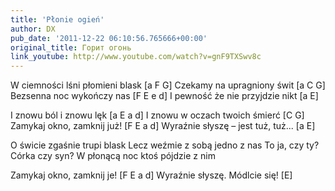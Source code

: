 ```yaml
---
title: 'Płonie ogień'
author: DX
pub_date: '2011-12-22 06:10:56.765666+00:00'
original_title: Горит огонь
link_youtube: http://www.youtube.com/watch?v=gnF9TXSwv8c
---
```


W ciemności lśni płomieni blask [a F G]
Czekamy na upragniony świt [a C G]
Bezsenna noc wykończy nas [F E e d]
I pewność że nie przyjdzie nikt [a E]

I znowu ból i znowu lęk [a E a d]
I znowu w oczach twoich śmierć [C G]
Zamykaj okno, zamknij już! [F E a d]
Wyraźnie słyszę – jest tuż, tuż... [a E]

O świcie zgaśnie trupi blask
Lecz weźmie z sobą jedno z nas
To ja, czy ty? Córka czy syn?
W płonącą noc ktoś pójdzie z nim

Zamykaj okno, zamknij je! [F E a d]
Wyraźnie słyszę. Módlcie się! [E]